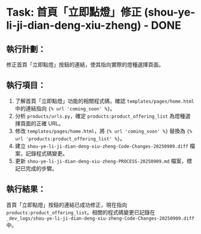 # Task: 首頁「立即點燈」修正 (shou-ye-li-ji-dian-deng-xiu-zheng) - DONE

## 執行計劃：
修正首頁「立即點燈」按鈕的連結，使其指向實際的燈種選擇頁面。

## 執行項目：
1.  了解首頁「立即點燈」功能的相關程式碼，確認 `templates/pages/home.html` 中的連結指向 `{% url 'coming_soon' %}`。
2.  分析 `products/urls.py`，確定 `products:product_offering_list` 為燈種選擇頁面的正確 URL。
3.  修改 `templates/pages/home.html`，將 `{% url 'coming_soon' %}` 替換為 `{% url 'products:product_offering_list' %}`。
4.  建立 `shou-ye-li-ji-dian-deng-xiu-zheng-Code-Changes-20250909.diff` 檔案，記錄程式碼變更。
5.  更新 `shou-ye-li-ji-dian-deng-xiu-zheng-PROCESS-20250909.md` 檔案，標記已完成的步驟。

## 執行結果：
首頁「立即點燈」按鈕的連結已成功修正，現在指向 `products:product_offering_list`。相關的程式碼變更已記錄在 `_dev_logs/shou-ye-li-ji-dian-deng-xiu-zheng-Code-Changes-20250909.diff` 中。
